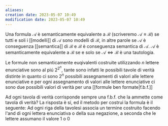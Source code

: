 ```yaml
---
aliases: 
creation date: 2023-05-07 10:49
modification date: 2023-05-07 10:49
---
```


Una formula $\mathcal{A}$ è semanticamente equivalente a $\mathcal{B}$ (scriveremo $\mathcal{A} \equiv \mathcal{B}$) se tutti e soli i [[modelli]] di $\mathcal{A}$ sono modelli di $\mathcal{B}$, in altre parole se $\mathcal{A}$ è conseguenza [[semantica]] di $\mathcal{B}$ e $\mathcal{B}$ è conseguenza semantica di $\mathcal{A}$.
$\mathcal{A}$ è semanticamente equivalente a $\mathcal{B}$ se e solo se $\mathcal{A} \iff \mathcal{B}$ è una tautologia.

Le formule non semanticamente euqivalenti costruite utilizzando $n$ lettere enunciative sono al piú $2^{2^n}$, tante sono infatti le possibili tavole di verità distinte in quanto ci sono $2^n$ possibili assegnamenti di valori alle lettere enunciative e per ogni assegnamento di valori alle lettere enunciative ci sono due possibili valori di verità per una [[formule ben formate|f.b.f.]] 

Ad ogni tavola di verità corrisponde sempre una f.b.f. che la ammette come tavola di verità? La risposta è sí, ed il metodo per costrui la formula è il seguente:
Ad ogni riga della tavolesi associa un termine costruito facendo l'and di ogni lettera enunciativa o della sua negazione, a seconda che le lettere assumano il valore 1 o 0


